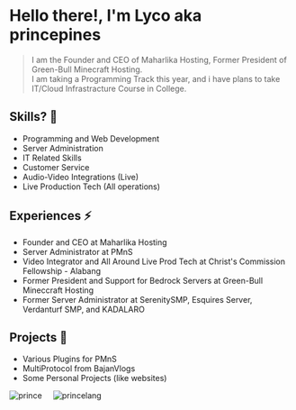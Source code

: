 # Hello there!, I'm Lyco aka princepines

> I am the Founder and CEO of Maharlika Hosting, Former President of Green-Bull Minecraft Hosting.<br>
I am taking a Programming Track this year, and i have plans to take IT/Cloud Infrastracture Course in College.

## Skills? 🤔
- Programming and Web Development
- Server Administration
- IT Related Skills
- Customer Service
- Audio-Video Integrations (Live)
- Live Production Tech (All operations)

## Experiences ⚡
- Founder and CEO at Maharlika Hosting
- Server Administrator at PMnS
- Video Integrator and All Around Live Prod Tech at Christ's Commission Fellowship - Alabang
- Former President and Support for Bedrock Servers at Green-Bull Mineccraft Hosting
- Former Server Administrator at SerenitySMP, Esquires Server, Verdanturf SMP, and KADALARO

## Projects :blue_book:
- Various Plugins for PMnS
- MultiProtocol from BajanVlogs
- Some Personal Projects (like websites)

![prince](https://github-readme-stats.vercel.app/api?username=Lycol50&show_icons=true)&nbsp;&nbsp;&nbsp;&nbsp;
![princelang](https://github-readme-stats.vercel.app/api/top-langs/?username=Lycol50&layout=compact)

<!--
**Lycol50/Lycol50** is a ✨ _special_ ✨ repository because its `README.md` (this file) appears on your GitHub profile.

Here are some ideas to get you started:

- 🔭 I’m currently working on ...
- 🌱 I’m currently learning ...
- 👯 I’m looking to collaborate on ...
- 🤔 I’m looking for help with ...
- 💬 Ask me about ...
- 📫 How to reach me: ...
- 😄 Pronouns: ...
- ⚡ Fun fact: ...
-->
